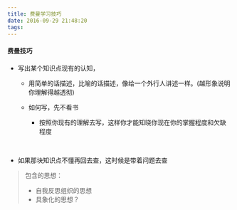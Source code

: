 ```yaml
---
title: 费曼学习技巧
date: 2016-09-29 21:48:20
tags: 
---
```


#### 费曼技巧

- 写出某个知识点现有的认知，

  - 用简单的话描述，比喻的话描述，像给一个外行人讲述一样。(越形象说明你理解得越透彻)

  - 如何写，先不看书 

    - 按照你现有的理解去写，这样你才能知晓你现在你的掌握程度和欠缺程度

    ​                    

- 如果那块知识点不懂再回去查，这时候是带着问题去查



> 包含的思想：
>
> - 自我反思组织的思想
> - 具象化的思想？